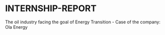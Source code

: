 # INTERNSHIP-REPORT
The oil industry facing the goal of Energy Transition - Case of the company: Ola Energy
